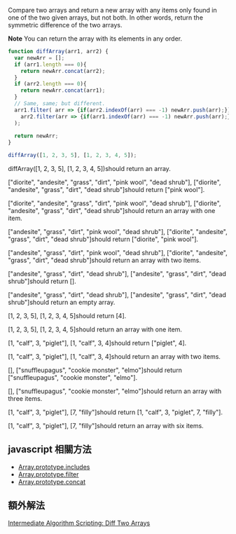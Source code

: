 Compare two arrays and return a new array with any items only found in one of the two given arrays, but not both. In other words, return the symmetric difference of the two arrays.

**Note**
You can return the array with its elements in any order.



```javascript
function diffArray(arr1, arr2) {
  var newArr = [];
  if (arr1.length === 0){
    return newArr.concat(arr2);
  }
  if (arr2.length === 0){
    return newArr.concat(arr1);
  }
  // Same, same; but different.
  arr1.filter( arr => {if(arr2.indexOf(arr) === -1) newArr.push(arr);}).concat(
    arr2.filter(arr => {if(arr1.indexOf(arr) === -1) newArr.push(arr);})
  );
  
  return newArr;
}

diffArray([1, 2, 3, 5], [1, 2, 3, 4, 5]);
```

diffArray([1, 2, 3, 5], [1, 2, 3, 4, 5])should return an array.

["diorite", "andesite", "grass", "dirt", "pink wool", "dead shrub"], ["diorite", "andesite", "grass", "dirt", "dead shrub"]should return ["pink wool"].

["diorite", "andesite", "grass", "dirt", "pink wool", "dead shrub"], ["diorite", "andesite", "grass", "dirt", "dead shrub"]should return an array with one item.

["andesite", "grass", "dirt", "pink wool", "dead shrub"], ["diorite", "andesite", "grass", "dirt", "dead shrub"]should return ["diorite", "pink wool"].

["andesite", "grass", "dirt", "pink wool", "dead shrub"], ["diorite", "andesite", "grass", "dirt", "dead shrub"]should return an array with two items.

["andesite", "grass", "dirt", "dead shrub"], ["andesite", "grass", "dirt", "dead shrub"]should return [].

["andesite", "grass", "dirt", "dead shrub"], ["andesite", "grass", "dirt", "dead shrub"]should return an empty array.

[1, 2, 3, 5], [1, 2, 3, 4, 5]should return [4].

[1, 2, 3, 5], [1, 2, 3, 4, 5]should return an array with one item.

[1, "calf", 3, "piglet"], [1, "calf", 3, 4]should return ["piglet", 4].

[1, "calf", 3, "piglet"], [1, "calf", 3, 4]should return an array with two items.

[], ["snuffleupagus", "cookie monster", "elmo"]should return ["snuffleupagus", "cookie monster", "elmo"].

[], ["snuffleupagus", "cookie monster", "elmo"]should return an array with three items.

[1, "calf", 3, "piglet"], [7, "filly"]should return [1, "calf", 3, "piglet", 7, "filly"].

[1, "calf", 3, "piglet"], [7, "filly"]should return an array with six items.

## javascript 相關方法
- [Array.prototype.includes](https://developer.mozilla.org/zh-TW/docs/Web/JavaScript/Reference/Global_Objects/Array/includes)
- [Array.prototype.filter ](https://developer.mozilla.org/zh-TW/docs/Web/JavaScript/Reference/Global_Objects/Array/filter)
- [Array.prototype.concat ](https://developer.mozilla.org/zh-TW/docs/Web/JavaScript/Reference/Global_Objects/Array/concat)

## 額外解法
[Intermediate Algorithm Scripting: Diff Two Arrays](https://guide.freecodecamp.org/certifications/javascript-algorithms-and-data-structures/intermediate-algorithm-scripting/diff-two-arrays)
